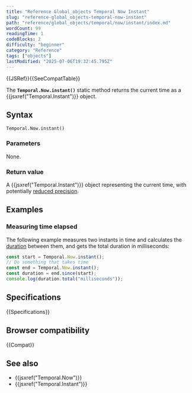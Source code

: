 ```yaml
---
title: "Reference Global_objects Temporal Now Instant"
slug: "reference-global_objects-temporal-now-instant"
path: "reference/global_objects/temporal/now/instant/index.md"
wordCount: 99
readingTime: 1
codeBlocks: 2
difficulty: "beginner"
category: "Reference"
tags: ["objects"]
lastModified: "2025-07-06T19:32:45.795Z"
---
```



{{JSRef}}{{SeeCompatTable}}

The **`Temporal.Now.instant()`** static method returns the current time as a {{jsxref("Temporal.Instant")}} object.

## Syntax

```js-nolint
Temporal.Now.instant()
```

### Parameters

None.

### Return value

A {{jsxref("Temporal.Instant")}} object representing the current time, with potentially [reduced precision](/en-US/docs/Web/JavaScript/Reference/Global_Objects/Temporal/Now#reduced_time_precision).

## Examples

### Measuring time elapsed

The following example measures two instants in time and calculates the [duration](/en-US/docs/Web/JavaScript/Reference/Global_Objects/Temporal/Duration) between them, and gets the total duration in milliseconds:

```js
const start = Temporal.Now.instant();
// Do something that takes time
const end = Temporal.Now.instant();
const duration = end.since(start);
console.log(duration.total("milliseconds"));
```

## Specifications

{{Specifications}}

## Browser compatibility

{{Compat}}

## See also

- {{jsxref("Temporal.Now")}}
- {{jsxref("Temporal.Instant")}}
